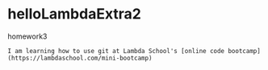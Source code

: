 # helloLambdaExtra2
homework3

```
I am learning how to use git at Lambda School's [online code bootcamp](https://lambdaschool.com/mini-bootcamp)
```

